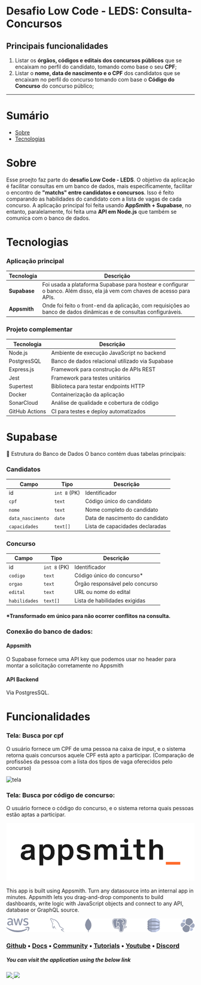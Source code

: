 # Desafio Low Code - LEDS: Consulta-Concursos
## Principais funcionalidades
1. Listar os **órgãos, códigos e editais dos concursos públicos** que se encaixam no perfil do candidato, tomando como base o seu **CPF**; 
2. Listar o **nome, data de nascimento e o CPF** dos candidatos que se encaixam no perfil do concurso tomando com base o **Código do Concurso** do concurso público;

---

# Sumário
- [Sobre](#sobre)
- [Tecnologias](#tecnologias)
 
# Sobre

Esse proejto faz parte do **desafio Low Code - LEDS**. O objetivo da aplicação é facilitar consultas em um banco de dados, mais especificamente, facilitar o encontro de **"matchs" entre candidatos e concursos**. Isso é feito comparando as habilidades do candidato com a lista de vagas de cada concurso. A aplicação principal foi feita usando **AppSmith + Supabase**, no entanto, paralelamente, foi feita uma **API em Node.js** que também se comunica com o banco de dados.

# Tecnologias
### Aplicação principal
| Tecnologia | Descrição |
|---|---|
|**Supabase**| Foi usada a plataforma Supabase para hostear e configurar o banco. Além disso, ela já vem com chaves de acesso para APIs.|
|**Appsmith**| Onde foi feito o front-end da aplicação, com requisições ao banco de dados dinâmicas e de consultas configuráveis.|

### Projeto complementar 
| Tecnologia      | Descrição                                           |
|-----------------|-----------------------------------------------------|
| Node.js         | Ambiente de execução JavaScript no backend         |
| PostgresSQL     | Banco de dados relacional utilizado via Supabase   |
| Express.js      | Framework para construção de APIs REST             |
| Jest            | Framework para testes unitários                    |
| Supertest       | Biblioteca para testar endpoints HTTP              |
| Docker          | Containerização da aplicação                       |
| SonarCloud      | Análise de qualidade e cobertura de código         |
| GitHub Actions  | CI para testes e deploy automatizados              |




# Supabase 
🧱 Estrutura do Banco de Dados
O banco contém duas tabelas principais:

### Candidatos
| Campo             | Tipo        | Descrição                        |
| ----------------- | ----------- | -------------------------------- |
| id                | `int 8` (PK)| Identificador                    |
| `cpf`             | `text`      | Código único do candidato        |
| `nome`            | `text`      | Nome completo do candidato       |
| `data_nascimento` | `date`      | Data de nascimento do candidato  |
| `capacidades`     | `text[]`    | Lista de capacidades declaradas  |

### Concurso
| Campo         | Tipo        | Descrição                       |
| ------------- | ----------- | ------------------------------- |
| id            | `int 8` (PK)| Identificador                   |
| `codigo`      | `text`      | Código único do concurso*       |
| `orgao`       | `text`      | Órgão responsável pelo concurso |
| `edital`      | `text`      | URL ou nome do edital           |
| `habilidades` | `text[]`    | Lista de habilidades exigidas   |

#### *Transformado em único para não ocorrer conflitos na consulta. 

### Conexão do banco de dados:

#### Appsmith
O Supabase fornece uma API key que podemos usar no header para montar a solicitação corretamente no Appsmith 

#### API Backend
Via PostgresSQL.


# Funcionalidades

### Tela: Busca por cpf
O usuário fornece um CPF de uma pessoa na caixa de input, e o sistema retorna quais concursos aquele CPF está apto a participar.
(Comparação de profissões da pessoa com a lista dos tipos de vaga oferecidos pelo concurso)

![tela](https://imgur.com/a/8rO3Z72)

### Tela: Busca por código de concurso:
O usuário fornece o código do concurso, e o sistema retorna quais pessoas estão aptas a participar.





![](https://raw.githubusercontent.com/appsmithorg/appsmith/release/static/appsmith_logo_primary.png)

This app is built using Appsmith. Turn any datasource into an internal app in minutes. Appsmith lets you drag-and-drop components to build dashboards, write logic with JavaScript objects and connect to any API, database or GraphQL source.

![](https://raw.githubusercontent.com/appsmithorg/appsmith/release/static/images/integrations.png)

### [Github](https://github.com/appsmithorg/appsmith) • [Docs](https://docs.appsmith.com/?utm_source=github&utm_medium=social&utm_content=appsmith_docs&utm_campaign=null&utm_term=appsmith_docs) • [Community](https://community.appsmith.com/) • [Tutorials](https://github.com/appsmithorg/appsmith/tree/update/readme#tutorials) • [Youtube](https://www.youtube.com/appsmith) • [Discord](https://discord.gg/rBTTVJp)

##### You can visit the application using the below link

###### [![](https://assets.appsmith.com/git-sync/Buttons.svg) ](https://rodolfoverdandi.appsmith.com/applications/686b4a05fe5b092acdedb632/pages/686b4a05fe5b092acdedb635) [![](https://assets.appsmith.com/git-sync/Buttons2.svg)](https://rodolfoverdandi.appsmith.com/applications/686b4a05fe5b092acdedb632/pages/686b4a05fe5b092acdedb635/edit)
